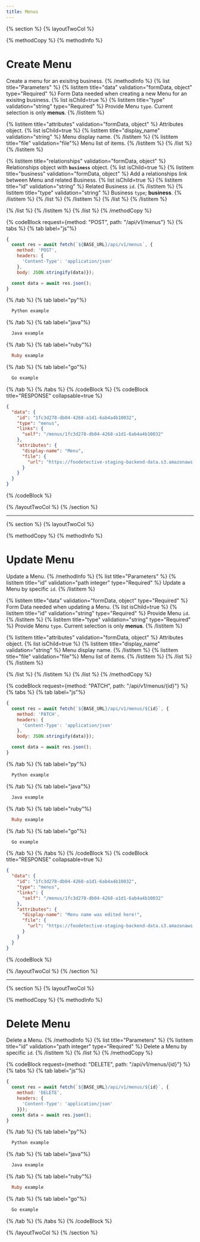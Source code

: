 ```yaml
---
title: Menus
---
```

{% section %}
{% layoutTwoCol %}

{% methodCopy %}
{% methodInfo %}
  # Create Menu
  Create a menu for an exisitng business.
{% /methodInfo %}
{% list title="Parameters" %}
  {% listitem title="data" validation="formData, object" type="Required" %}
  Form Data needed when creating a new Menu for an exisitng business.
  {% list isChild=true %}
  {% listitem title="type" validation="string" type="Required" %}
  Provide Menu `type`. Current selection is only **menus**.
  {% /listitem %}

  {% listitem title="attributes" validation="formData, object" %}
  Attributes object.
  {% list isChild=true %}
  {% listitem title="display_name" validation="string" %}
  Menu display name.
  {% /listitem %}
  {% listitem title="file" validation="file"%}
  Menu list of items.
  {% /listitem %}
  {% /list %}
  {% /listitem %}

  {% listitem title="relationships" validation="formData, object" %}
  Relationships object with **`business`** object.
  {% list isChild=true %}
  {% listitem title="business" validation="formData, object" %}
  Add a relationships link between Menu and related Business.
  {% list isChild=true %}
  {% listitem title="id" validation="string" %}
  Related Business `id`.
  {% /listitem %}
  {% listitem title="type" validation="string" %}
  Business `type`; **business**.
  {% /listitem %}
  {% /list %}
  {% /listitem %}
  {% /list %}
  {% /listitem %}

  {% /list %}
  {% /listitem %}
{% /list %}
{% /methodCopy %}

{% codeBlock request={method: "POST", path: "/api/v1/menus"} %}
{% tabs %}
  {% tab label="js"%}
  ```js
  {
    const res = await fetch(`${BASE_URL}/api/v1/menus`, {
      method: 'POST',
      headers: {
        'Content-Type': 'application/json'
      },
      body: JSON.stringify(data)});

    const data = await res.json();
  }
  ```
  {% /tab %}
  {% tab label="py"%}
  ```py
    Python example
  ```
  {% /tab %}
  {% tab label="java"%}
  ```java
    Java example
  ```
  {% /tab %}
  {% tab label="ruby"%}
  ```ruby
    Ruby example
  ```
  {% /tab %}
  {% tab label="go"%}
  ```go
    Go example
  ```
  {% /tab %}
{% /tabs %}
{% /codeBlock %}
{% codeBlock title="RESPONSE" collapsable=true %}
  ```json
  {
    "data": {
      "id": "1fc3d278-db04-4268-a1d1-6ab4a4b10032",
      "type": "menus",
      "links": {
        "self": "/menus/1fc3d278-db04-4268-a1d1-6ab4a4b10032"
      },
      "attributes": {
        "display-name": "Menu",
        "file": {
          "url": "https://foodetective-staging-backend-data.s3.amazonaws.com/uploads/menu/file/1fc3d278-db04-4268-a1d1-6ab4a4b10032/7ba661e5-f32e-4b93-ae4d-ac4da09b21af.jpeg"
        }
      }
    }
  }
  ```
{% /codeBlock %}

{% /layoutTwoCol %}
{% /section %}

- - -

{% section %}
{% layoutTwoCol %}

{% methodCopy %}
{% methodInfo %}
  # Update Menu
  Update a Menu.
{% /methodInfo %}
{% list title="Parameters" %}
  {% listitem title="id" validation="path integer" type="Required" %}
  Update a Menu by specific `id`.
  {% /listitem %}

  {% listitem title="data" validation="formData, object" type="Required" %}
  Form Data needed when updating a Menu.
  {% list isChild=true %}
  {% listitem title="id" validation="string" type="Required" %}
  Provide Menu `id`.
  {% /listitem %}
  {% listitem title="type" validation="string" type="Required" %}
  Provide Menu `type`. Current selection is only **menus**.
  {% /listitem %}

  {% listitem title="attributes" validation="formData, object" %}
  Attributes object.
  {% list isChild=true %}
  {% listitem title="display_name" validation="string" %}
  Menu display name.
  {% /listitem %}
  {% listitem title="file" validation="file"%}
  Menu list of items.
  {% /listitem %}
  {% /list %}
  {% /listitem %}

  {% /list %}
  {% /listitem %}
{% /list %}
{% /methodCopy %}

{% codeBlock request={method: "PATCH", path: "/api/v1/menus/{id}"} %}
{% tabs %}
  {% tab label="js"%}
  ```js
  {
    const res = await fetch(`${BASE_URL}/api/v1/menus/${id}`, {
      method: 'PATCH',
      headers: {
        'Content-Type': 'application/json'
      },
      body: JSON.stringify(data)});

    const data = await res.json();
  }
  ```
  {% /tab %}
  {% tab label="py"%}
  ```py
    Python example
  ```
  {% /tab %}
  {% tab label="java"%}
  ```java
    Java example
  ```
  {% /tab %}
  {% tab label="ruby"%}
  ```ruby
    Ruby example
  ```
  {% /tab %}
  {% tab label="go"%}
  ```go
    Go example
  ```
  {% /tab %}
{% /tabs %}
{% /codeBlock %}
{% codeBlock title="RESPONSE" collapsable=true %}
  ```json
  {
    "data": {
      "id": "1fc3d278-db04-4268-a1d1-6ab4a4b10032",
      "type": "menus",
      "links": {
        "self": "/menus/1fc3d278-db04-4268-a1d1-6ab4a4b10032"
      },
      "attributes": {
        "display-name": "Menu name was edited here!",
        "file": {
          "url": "https://foodetective-staging-backend-data.s3.amazonaws.com/uploads/menu/file/1fc3d278-db04-4268-a1d1-6ab4a4b10032/7ba661e5-f32e-4b93-ae4d-ac4da09b21af.jpeg"
        }
      }
    }
  }
  ```
{% /codeBlock %}

{% /layoutTwoCol %}
{% /section %}

- - -

{% section %}
{% layoutTwoCol %}

{% methodCopy %}
{% methodInfo %}
  # Delete Menu
  Delete a Menu.
{% /methodInfo %}
{% list title="Parameters" %}
  {% listitem title="id" validation="path integer" type="Required" %}
  Delete a Menu by specific `id`.
  {% /listitem %}
{% /list %}
{% /methodCopy %}

{% codeBlock request={method: "DELETE", path: "/api/v1/menus/{id}"} %}
{% tabs %}
  {% tab label="js"%}
  ```js
  {
    const res = await fetch(`${BASE_URL}/api/v1/menus/${id}`, {
      method: 'DELETE',
      headers: {
        'Content-Type': 'application/json'
      }});
    const data = await res.json();
  }
  ```
  {% /tab %}
  {% tab label="py"%}
  ```py
    Python example
  ```
  {% /tab %}
  {% tab label="java"%}
  ```java
    Java example
  ```
  {% /tab %}
  {% tab label="ruby"%}
  ```ruby
    Ruby example
  ```
  {% /tab %}
  {% tab label="go"%}
  ```go
    Go example
  ```
  {% /tab %}
{% /tabs %}
{% /codeBlock %}

{% /layoutTwoCol %}
{% /section %}
